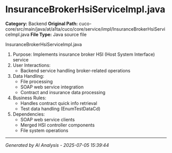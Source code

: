 # InsuranceBrokerHsiServiceImpl.java

**Category:** Backend
**Original Path:** cuco-core/src/main/java/at/a1ta/cuco/core/service/impl/InsuranceBrokerHsiServiceImpl.java
**File Type:** Java source file

InsuranceBrokerHsiServiceImpl.java
1. Purpose: Implements insurance broker HSI (Host System Interface) service
2. User Interactions:
   - Backend service handling broker-related operations
3. Data Handling:
   - File processing
   - SOAP web service integration
   - Contract and insurance data processing
4. Business Rules:
   - Handles contract quick info retrieval
   - Test data handling (EnumTestDataCd)
5. Dependencies:
   - SOAP web service clients
   - Merged HSI controller components
   - File system operations

---
*Generated by AI Analysis - 2025-07-05 15:39:44*
